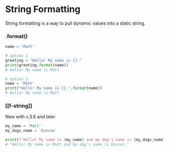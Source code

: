 # String Formatting
String formatting is a way to pull dynamic values into a static string.

### .format()
```python
name = 'Matt'

# option 1
greeting = "Hello! My name is {}."
print(greeting.format(name))
# Hello! My name is Matt

# option 2
name = 'Matt'
print("Hello! My name is {}.".format(name))
# Hello! My name is Matt
```


### [[f-string]]
New with v.3.6 and later
```python
my_name = 'Matt'
my_dogs_name = 'Duncan'

print(f"Hello! My name is {my_name} and my dog's name is {my_dogs_name}.")
# "Hello! My name is Matt and my dog's name is Duncan."
```

